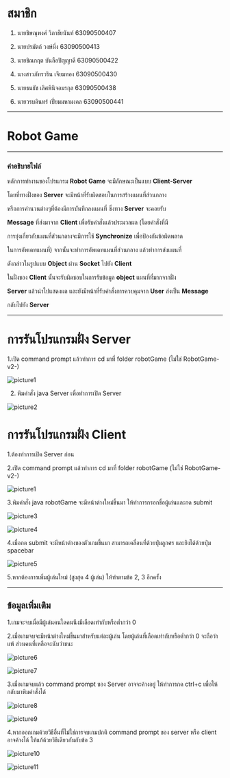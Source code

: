 # สมาชิก

1. นายชิษณุพงศ์ วิภาชัยนันท์ 63090500407

2. นายปรมัตถ์ วงษ์ผึ่ง 63090500413

3. นายชิณกฤต บันลือปัญญาดี 63090500422

4. นางสาวภัทรวริน เจียมทอง 63090500430

5. นายธนธัช เลิศพินิจอมรกุล 63090500438

6. นายวรบดินทร์ เปี่ยมมหามงคล 63090500441

---

# Robot Game

---

### คำอธิบายไฟล์

หลักการทำงานของโปรแกรม **Robot Game** จะมีลักษณะเป็นแบบ **Client-Server**

โดยที่ทางฝั่งของ **Server** จะมีหน้าที่รับผิดชอบในการสร้างแผนที่ส่วนกลาง

หรือการคำนวนต่างๆที่ต้องมีการบันทึกลงแผนที่ ซึ่งทาง **Server** จะคอยรับ

**Message** ที่ส่งมาจาก **Client** เพื่อรับคำสั่งแล้วประมวลผล (โดยคำสั่งที่มี

การยุ่งเกี่ยวกับแผนที่ส่วนกลางจะมีการใช้ **Synchronize** เพื่อป้องกันข้อผิดพลาด

ในการอัพเดทแผนที่) จากนั้นจะทำการอัพเดทแผนที่ส่วนกลาง แล้วทำการส่งแผนที่

ดังกล่าวในรูปแบบ **Object** ผ่าน **Socket** ไปยัง **Client** 


ในฝั่งของ **Client** นั้นจะรับผิดชอบในการรับข้อมูล **object** แผนที่ที่มากจากฝั่ง

**Server** แล้วนำไปแสดงผล และยังมีหน้าที่รับคำสั่งการควบคุมจาก **User** ส่งเป็น **Message**

กลับไปยัง **Server**

---

# การรันโปรแกรมฝั่ง Server

1.เปิด command prompt แล้วทำการ cd มาที่ folder robotGame (ไม่ใช่ RobotGame-v2-)

![picture1](https://github.com/ArtMuchimuchi/RobotGame-v2-/blob/main/others/picture1.jpg)

2. พิมคำสั่ง java Server เพื่อทำการเปิด Server

![picture2](https://github.com/ArtMuchimuchi/RobotGame-v2-/blob/main/others/picture2.jpg)

# การรันโปรแกรมฝั่ง Client 
1.ต้องทำการเปิด Server ก่อน

2.เปิด command prompt แล้วทำการ cd มาที่ folder robotGame (ไม่ใช่ RobotGame-v2-)

![picture1](https://github.com/ArtMuchimuchi/RobotGame-v2-/blob/main/others/picture1.jpg)

3.พิมคำสั่ง java robotGame จะมีหน้าต่างใหม่ขึ้นมา ให้ทำการกรอกชื่อผู้เล่นและกด submit

![picture3](https://github.com/ArtMuchimuchi/RobotGame-v2-/blob/main/others/picture3.jpg)

![picture4](https://github.com/ArtMuchimuchi/RobotGame-v2-/blob/main/others/picture4.jpg)

4.เมื่อกด submit จะมีหน้าต่างของตัวเกมขึ้นมา สามารถเคลื่อนที่ด้วยปุ่มลูกศร และยิงได้ด้วยปุ่ม spacebar

![picture5](https://github.com/ArtMuchimuchi/RobotGame-v2-/blob/main/others/picture5.jpg)

5.หากต้องการเพิ่มผู้เล่นใหม่ (สูงสุด 4 ผู้เล่น) ให้ทำตามข้อ 2, 3 อีกครั้ง

---

## ข้อมูลเพิ่มเติม

1.เกมจะจบเมื่อมีผู้เล่นคนใดคนนึงมีเลือดเท่ากับหรือต่ำกว่า 0 

2.เมื่อเกมจบจะมีหน้าต่างใหม่ขึ้นมาสำหรับแต่ละผู้เล่น โดยผู้เล่นที่เลือดเท่ากับหรือต่ำกว่า 0 จะถือว่าแพ้ ส่วนคนที่เหลือจะนับว่าชนะ

![picture6](https://github.com/ArtMuchimuchi/RobotGame-v2-/blob/main/others/picture6.jpg)

![picture7](https://github.com/ArtMuchimuchi/RobotGame-v2-/blob/main/others/picture7.jpg)

3.เมื่อเกมจบแล้ว command prompt ของ Server อาจจะค้างอยู่ ให้ทำการกด ctrl+c เพื่อให้กลับมาพิมคำสั่งได้

![picture8](https://github.com/ArtMuchimuchi/RobotGame-v2-/blob/main/others/picture8.jpg)

![picture9](https://github.com/ArtMuchimuchi/RobotGame-v2-/blob/main/others/picture9.jpg)

4.หากออกเกมด้วยวิธีอื่นที่ไม่ใช่การจบเกมปกติ command prompt ของ server หรือ client อาจค้างได้ ให้แก้ด้วยวิธีเดียวกันกับข้อ 3

![picture10](https://github.com/ArtMuchimuchi/RobotGame-v2-/blob/main/others/picture10.jpg)

![picture11](https://github.com/ArtMuchimuchi/RobotGame-v2-/blob/main/others/picture11.jpg)

